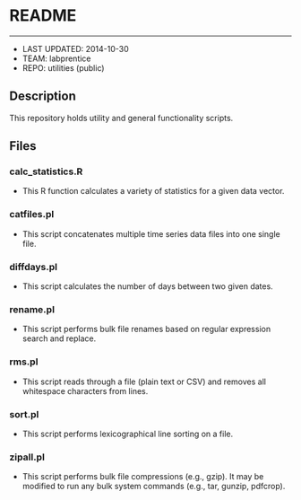# README
---------------
* LAST UPDATED: 2014-10-30
* TEAM: labprentice
* REPO: utilities (public)

## Description
This repository holds utility and general functionality scripts. 

## Files

### calc_statistics.R
* This R function calculates a variety of statistics for a given data vector.

### catfiles.pl
* This script concatenates multiple time series data files into one single file.

### diffdays.pl
* This script calculates the number of days between two given dates.

### rename.pl
* This script performs bulk file renames based on regular expression search and replace.

### rms.pl
* This script reads through a file (plain text or CSV) and removes all whitespace characters from lines.

### sort.pl
* This script performs lexicographical line sorting on a file.

### zipall.pl
* This script performs bulk file compressions (e.g., gzip). It may be modified to run any bulk system commands (e.g., tar, gunzip, pdfcrop).